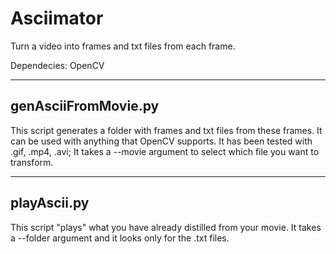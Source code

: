 # Asciimator
Turn a video into frames and txt files from each frame.

Dependecies:
OpenCV

--------------------------
genAsciiFromMovie.py
--------------------------
This script generates a folder with frames and txt files from these frames.
It can be used with anything that OpenCV supports. It has been tested with .gif, .mp4, .avi;
It takes a --movie argument to select which file you want to transform.

--------------------------
playAscii.py
--------------------------
This script "plays" what you have already distilled from your movie.
It takes a --folder argument and it looks only for the .txt files.
